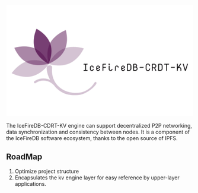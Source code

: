 <p align="center">
<img 
    src="logo.png" 
    height="300" border="0" alt="IceFireDB-CDRT-KV">
</p>

The IceFireDB-CDRT-KV engine can support decentralized P2P networking, data synchronization and consistency between nodes. It is a component of the IceFireDB software ecosystem, thanks to the open source of IPFS.

## RoadMap
1. Optimize project structure
2. Encapsulates the kv engine layer for easy reference by upper-layer applications.
